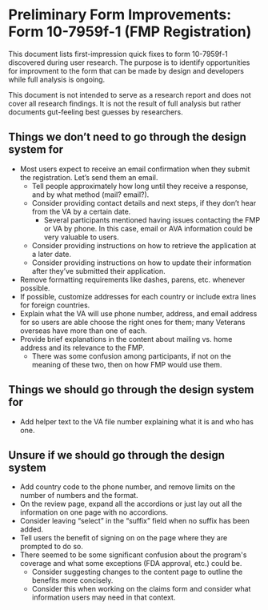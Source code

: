 # Preliminary Form Improvements: Form 10-7959f-1 (FMP Registration)

This document lists first-impression quick fixes to form 10-7959f-1 discovered during user research. The purpose is to identify opportunities for improvment to the form that can be made by design and developers while full analysis is ongoing.

This document is not intended to serve as a research report and does not cover all research findings. It is not the result of full analysis but rather documents gut-feeling best guesses by researchers.

## Things we don’t need to go through the design system for



* Most users expect to receive an email confirmation when they submit the registration. Let’s send them an email.
    * Tell people approximately how long until they receive a response, and by what method (mail? email?).
    * Consider providing contact details and next steps, if they don’t hear from the VA by a certain date.
        * Several participants mentioned having issues contacting the FMP or VA by phone. In this case, email or AVA information could be very valuable to users.
    * Consider providing instructions on how to retrieve the application at a later date.
    * Consider providing instructions on how to update their information after they’ve submitted their application.
* Remove formatting requirements like dashes, parens, etc. whenever possible.
* If possible, customize addresses for each country or include extra lines for foreign  countries.
* Explain what the VA will use phone number, address, and email address for so users are able choose the right ones for them; many Veterans overseas have more than one of each.
* Provide brief explanations in the content about mailing vs. home address and its relevance to the FMP.
    * There was some confusion among participants, if not on the meaning of these two, then on how FMP would use them.


## Things we should go through the design system for



* Add helper text to the VA file number explaining what it is and who has one.


## Unsure if we should go through the design system



* Add country code to the phone number, and remove limits on the number of numbers and the format.
* On the review page, expand all the accordions or just lay out all the information on one page with no accordions.
* Consider leaving “select” in the “suffix” field when no suffix has been added.
* Tell users the benefit of signing on on the page where they are prompted to do so.
* There seemed to be some significant confusion about the program's coverage and what some exceptions (FDA approval, etc.) could be.
    * Consider suggesting changes to the content page to outline the benefits more concisely.
    * Consider this when working on the claims form and consider what information users may need in that context.
